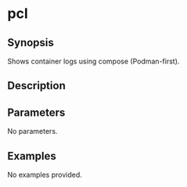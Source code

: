 # pcl

## Synopsis

Shows container logs using compose (Podman-first).

## Description



## Parameters
No parameters.
## Examples
No examples provided.
